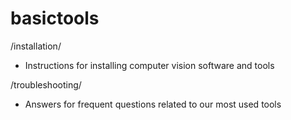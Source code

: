 # basictools
/installation/
+ Instructions for installing computer vision software and tools

/troubleshooting/
+ Answers for frequent questions related to our most used tools
